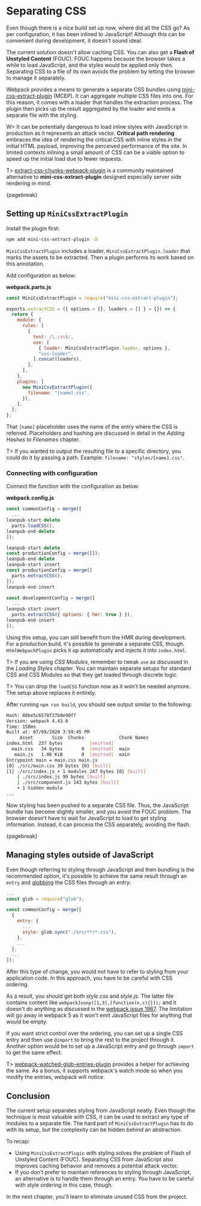 # Separating CSS

Even though there is a nice build set up now, where did all the CSS go? As per configuration, it has been inlined to JavaScript! Although this can be convenient during development, it doesn't sound ideal.

The current solution doesn't allow caching CSS. You can also get a **Flash of Unstyled Content** (FOUC). FOUC happens because the browser takes a while to load JavaScript, and the styles would be applied only then. Separating CSS to a file of its own avoids the problem by letting the browser to manage it separately.

Webpack provides a means to generate a separate CSS bundles using [mini-css-extract-plugin](https://www.npmjs.com/package/mini-css-extract-plugin) (MCEP). It can aggregate multiple CSS files into one. For this reason, it comes with a loader that handles the extraction process. The plugin then picks up the result aggregated by the loader and emits a separate file with the styling.

W> It can be potentially dangerous to load inline styles with JavaScript in production as it represents an attack vector. **Critical path rendering** embraces the idea of rendering the critical CSS with inline styles in the initial HTML payload, improving the perceived performance of the site. In limited contexts inlining a small amount of CSS can be a viable option to speed up the initial load due to fewer requests.

T> [extract-css-chunks-webpack-plugin](https://github.com/faceyspacey/extract-css-chunks-webpack-plugin) is a community maintained alternative to **mini-css-extract-plugin** designed especially server side rendering in mind.

{pagebreak}

## Setting up `MiniCssExtractPlugin`

Install the plugin first:

```bash
npm add mini-css-extract-plugin -D
```

`MiniCssExtractPlugin` includes a loader, `MiniCssExtractPlugin.loader` that marks the assets to be extracted. Then a plugin performs its work based on this annotation.

Add configuration as below:

**webpack.parts.js**

```javascript
const MiniCssExtractPlugin = require("mini-css-extract-plugin");

exports.extractCSS = ({ options = {}, loaders = [] } = {}) => {
  return {
    module: {
      rules: [
        {
          test: /\.css$/,
          use: [
            { loader: MiniCssExtractPlugin.loader, options },
            "css-loader",
          ].concat(loaders),
        },
      ],
    },
    plugins: [
      new MiniCssExtractPlugin({
        filename: "[name].css",
      }),
    ],
  };
};
```

That `[name]` placeholder uses the name of the entry where the CSS is referred. Placeholders and hashing are discussed in detail in the _Adding Hashes to Filenames_ chapter.

T> If you wanted to output the resulting file to a specific directory, you could do it by passing a path. Example: `filename: "styles/[name].css"`.

### Connecting with configuration

Connect the function with the configuration as below:

**webpack.config.js**

```javascript
const commonConfig = merge([
  ...
leanpub-start-delete
  parts.loadCSS(),
leanpub-end-delete
]);

leanpub-start-delete
const productionConfig = merge([]);
leanpub-end-delete
leanpub-start-insert
const productionConfig = merge([
  parts.extractCSS(),
]);
leanpub-end-insert

const developmentConfig = merge([
  ...
leanpub-start-insert
  parts.extractCSS({ options: { hmr: true } }),
leanpub-end-insert
]);
```

Using this setup, you can still benefit from the HMR during development. For a production build, it's possible to generate a separate CSS, though. `HtmlWebpackPlugin` picks it up automatically and injects it into `index.html`.

T> If you are using _CSS Modules_, remember to tweak `use` as discussed in the _Loading Styles_ chapter. You can maintain separate setups for standard CSS and CSS Modules so that they get loaded through discrete logic.

T> You can drop the `loadCSS` function now as it won't be needed anymore. The setup above replaces it entirely.

After running `npm run build`, you should see output similar to the following:

```bash
Hash: 88be5c6578f27b8e90ff
Version: webpack 4.43.0
Time: 158ms
Built at: 07/09/2020 3:59:45 PM
     Asset       Size  Chunks             Chunk Names
index.html  237 bytes          [emitted]
  main.css   34 bytes       0  [emitted]  main
   main.js   1.06 KiB       0  [emitted]  main
Entrypoint main = main.css main.js
[0] ./src/main.css 39 bytes {0} [built]
[1] ./src/index.js + 1 modules 247 bytes {0} [built]
    | ./src/index.js 99 bytes [built]
    | ./src/component.js 143 bytes [built]
    + 1 hidden module
...
```

Now styling has been pushed to a separate CSS file. Thus, the JavaScript bundle has become slightly smaller, and you avoid the FOUC problem. The browser doesn't have to wait for JavaScript to load to get styling information. Instead, it can process the CSS separately, avoiding the flash.

{pagebreak}

## Managing styles outside of JavaScript

Even though referring to styling through JavaScript and then bundling is the recommended option, it's possible to achieve the same result through an `entry` and [globbing](https://www.npmjs.com/package/glob) the CSS files through an entry:

```javascript
...
const glob = require("glob");

const commonConfig = merge([
  {
    entry: {
      ...
      style: glob.sync("./src/**/*.css"),
    },
    ...
  },
  ...
]);
```

After this type of change, you would not have to refer to styling from your application code. In this approach, you have to be careful with CSS ordering.

As a result, you should get both _style.css_ and _style.js_. The latter file contains content like `webpackJsonp([1,3],[function(n,c){}]);` and it doesn't do anything as discussed in the [webpack issue 1967](https://github.com/webpack/webpack/issues/1967). The limitation will go away in webpack 5 as it won't emit JavaScript files for anything that would be empty.

If you want strict control over the ordering, you can set up a single CSS entry and then use `@import` to bring the rest to the project through it. Another option would be to set up a JavaScript entry and go through `import` to get the same effect.

T> [webpack-watched-glob-entries-plugin](https://www.npmjs.com/package/webpack-watched-glob-entries-plugin) provides a helper for achieving the same. As a bonus, it supports webpack's watch mode so when you modify the entries, webpack will notice.

## Conclusion

The current setup separates styling from JavaScript neatly. Even though the technique is most valuable with CSS, it can be used to extract any type of modules to a separate file. The hard part of `MiniCssExtractPlugin` has to do with its setup, but the complexity can be hidden behind an abstraction.

To recap:

- Using `MiniCssExtractPlugin` with styling solves the problem of Flash of Unstyled Content (FOUC). Separating CSS from JavaScript also improves caching behavior and removes a potential attack vector.
- If you don't prefer to maintain references to styling through JavaScript, an alternative is to handle them through an entry. You have to be careful with style ordering in this case, though.

In the next chapter, you'll learn to eliminate unused CSS from the project.
